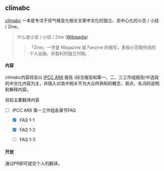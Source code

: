 ## climabc

[climabc](https://proud-sea-01d438700.1.azurestaticapps.net/) 一本是专注于将气候变化相关文章中文化的独立、去中心化的小志 / 小誌 / Zine。


> 什么是小志 / 小誌 / Zine ([Wikipedia](https://en.wikipedia.org/wiki/Zine))
> > 「Zine」一字是 Magazine 或 Fanzine 的缩写，多指小范围传阅的个人出版、非盈利的独立刊物。
> > 

#### 内容
climabc内容将会以 [IPCC AR6]() 报告 (综合报告和第一、二、三工作组报告)中选段的中文化内容为主，并插入对其中相关不为大众所熟知的概念、观点、名词的说明和解释内容。

目前主要翻译内容
- [ ] IPCC AR6 第一工作组各章节FAQ
    - [x] FAQ 1-1
    - [x] FAQ 1-2
    - [ ] FAQ 1-3



#### 开放
通过PR即可提交个人的翻译。


